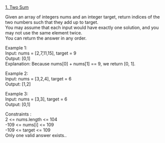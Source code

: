[1. Two Sum](https://leetcode.com/problems/two-sum/)




Given an array of integers nums and an integer target, return indices of the two numbers such that they add up to target.               
You may assume that each input would have exactly one solution, and you may not use the same element twice.              
You can return the answer in any order.              

Example 1:                 
Input: nums = [2,7,11,15], target = 9             
Output: [0,1]                
Explanation: Because nums[0] + nums[1] == 9, we return [0, 1].              

Example 2:              
Input: nums = [3,2,4], target = 6                
Output: [1,2]             

Example 3:                      
Input: nums = [3,3], target = 6           
Output: [0,1]             

Constraints :             
2 <= nums.length <= 104             
-109 <= nums[i] <= 109              
-109 <= target <= 109           
Only one valid answer exists..               


